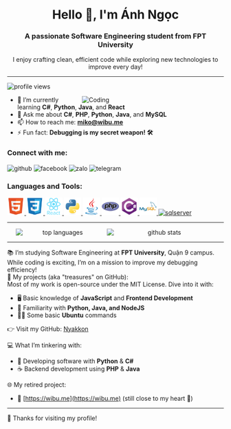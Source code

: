 <h1 align="center">Hello 👋, I'm Ánh Ngọc</h1>
<h3 align="center">A passionate Software Engineering student from FPT University</h3>
<p align="center">I enjoy crafting clean, efficient code while exploring new technologies to improve every day!</p>

---



<p align="left"> <img src="https://komarev.com/ghpvc/?username=nyakkon&label=Profile%20views&color=0e75b6&style=flat" alt="profile views" /> </p>

<img align="right" alt="Coding" width="330" src="https://media.discordapp.net/attachments/1253565073495167088/1284369983173951520/a_4dd6176c8e30f40bf741cb3e71dca4ef.gif?ex=67b017c2&is=67aec642&hm=d045550387f134e655d98ff4c578bd26ec3c7458b9c789091143c845176a2f5a&=&width=406&height=406">

- 🌱 I’m currently learning **C#**, **Python**, **Java**, and **React**  
- 💬 Ask me about **C#**, **PHP**, **Python**, **Java**, and **MySQL**  
- 📫 How to reach me: **miko@wibu.me**  
- ⚡ Fun fact: **Debugging is my secret weapon! 🛠️**  

<h3 align="left">Connect with me:</h3>
<p align="left" style="text-decoration: none;">
<a href="https://github.com/Nyakkon" target="blank" style="text-decoration: none;">
  <img align="center" src="https://cdn-icons-png.flaticon.com/512/25/25231.png" alt="github" height="40" width="40" />
</a>
<a href="https://web.facebook.com/nyakko.neko/" target="blank" style="text-decoration: none;">
  <img align="center" src="https://cdn-icons-png.flaticon.com/512/733/733547.png" alt="facebook" height="40" width="40" />
</a>
<a href="https://zaloapp.com/qr/p/d5zlywo2uwg1" target="blank" style="text-decoration: none;">
  <img align="center" src="https://img.icons8.com/color/452/zalo.png" alt="zalo" height="50" width="50" />
</a>
<a href="https://t.me/nyakkome" target="blank" style="text-decoration: none;">
  <img align="center" src="https://cdn-icons-png.flaticon.com/512/2111/2111646.png" alt="telegram" height="40" width="40" />
</a>
</p>

<h3 align="left">Languages and Tools:</h3>
<p align="left">
  <a href="https://developer.mozilla.org/en-US/docs/Web/HTML" target="_blank" rel="noreferrer">
    <img src="https://raw.githubusercontent.com/devicons/devicon/master/icons/html5/html5-original.svg" alt="html5" width="40" height="40" />
  </a>
  <a href="https://developer.mozilla.org/en-US/docs/Web/CSS" target="_blank" rel="noreferrer">
    <img src="https://raw.githubusercontent.com/devicons/devicon/master/icons/css3/css3-original.svg" alt="css3" width="40" height="40" />
  </a>
  <a href="https://reactjs.org/" target="_blank" rel="noreferrer">
    <img src="https://raw.githubusercontent.com/devicons/devicon/master/icons/react/react-original-wordmark.svg" alt="react" width="40" height="40" />
  </a>
  <a href="https://python.org" target="_blank" rel="noreferrer">
    <img src="https://raw.githubusercontent.com/devicons/devicon/master/icons/python/python-original.svg" alt="python" width="40" height="40" />
  </a>
  <a href="https://www.java.com/" target="_blank" rel="noreferrer">
    <img src="https://raw.githubusercontent.com/devicons/devicon/master/icons/java/java-original.svg" alt="java" width="40" height="40" />
  </a>
  <a href="https://www.php.net/" target="_blank" rel="noreferrer">
    <img src="https://raw.githubusercontent.com/devicons/devicon/master/icons/php/php-original.svg" alt="php" width="40" height="40" />
  </a>
  <a href="https://learn.microsoft.com/en-us/dotnet/csharp/" target="_blank" rel="noreferrer">
    <img src="https://raw.githubusercontent.com/devicons/devicon/master/icons/csharp/csharp-original.svg" alt="csharp" width="40" height="40" />
  </a>
  <a href="https://www.mysql.com/" target="_blank" rel="noreferrer">
    <img src="https://raw.githubusercontent.com/devicons/devicon/master/icons/mysql/mysql-original-wordmark.svg" alt="mysql" width="40" height="40" />
  </a>
  <a href="https://learn.microsoft.com/en-us/sql/sql-server/" target="_blank" rel="noreferrer">
    <img src="https://cdn.jsdelivr.net/gh/devicons/devicon/icons/microsoftsqlserver/microsoftsqlserver-plain.svg" alt="sqlserver" width="40" height="40" />
  </a>
</p>

---

<p align="center" style="display: flex; flex-wrap: wrap; justify-content: center; gap: 10px;">
  <img align="left" src="https://github-readme-stats.vercel.app/api/top-langs?username=nyakkon&show_icons=true&locale=en&layout=compact" alt="top languages" width="40%" />
  <img align="center" src="https://github-readme-stats.vercel.app/api?username=nyakkon&show_icons=true&locale=en" alt="github stats" width="50%" />
</p>


---

📚 I’m studying Software Engineering at **FPT University**, Quận 9 campus. While coding is exciting, I’m on a mission to improve my debugging efficiency!  
🐣 My projects (aka "treasures" on GitHub):  
Most of my work is open-source under the MIT License. Dive into it with:  
- 🖥️ Basic knowledge of **JavaScript** and **Frontend Development**  
- 🐍 Familiarity with **Python, Java, and NodeJS**  
- 🧑‍💻 Some basic **Ubuntu** commands  

👉 Visit my GitHub: [Nyakkon](https://github.com/Nyakkon)  

💻 What I’m tinkering with:  
- 🐍 Developing software with **Python** & **C#**  
- ☕ Backend development using **PHP** & **Java**  

🌐 My retired project:  
- 🏡 [https://wibu.me](https://wibu.me) (still close to my heart 💖)  


---

🌟 Thanks for visiting my profile!  
